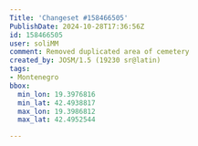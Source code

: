 ```yaml
---
Title: 'Changeset #158466505'
PublishDate: 2024-10-28T17:36:56Z
id: 158466505
user: soliMM
comment: Removed duplicated area of cemetery
created_by: JOSM/1.5 (19230 sr@latin)
tags:
- Montenegro
bbox:
  min_lon: 19.3976816
  min_lat: 42.4938817
  max_lon: 19.3986812
  max_lat: 42.4952544

---
```

